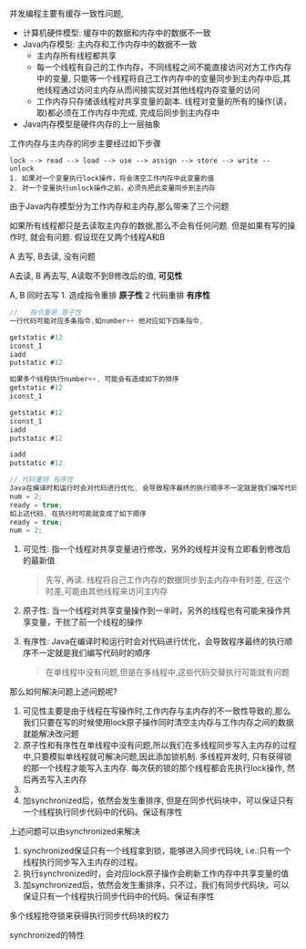 并发编程主要有缓存一致性问题,

- 计算机硬件模型: 缓存中的数据和内存中的数据不一致
- Java内存模型: 主内存和工作内存中的数据不一致
  - 主内存所有线程都共享
  - 每一个线程有自己的工作内存，不同线程之间不能直接访问对方工作内存中的变量, 只能等一个线程将自己工作内存中的变量同步到主内存中后,其他线程通过访问主内存从而间接实现对其他线程内存变量的访问
  - 工作内存只存储该线程对共享变量的副本. 线程对变量的所有的操作(读，取)都必须在工作内存中完成, 完成后同步到主内存中
- Java内存模型是硬件内存的上一层抽象

工作内存与主内存的同步主要经过如下步骤

```
lock --> read --> load --> use --> assign --> store --> write -- unlock
1. 如果对一个变量执行lock操作，将会清空工作内存中此变量的值
2. 对一个变量执行unlock操作之前，必须先把此变量同步到主内存
```



由于Java内存模型分为工作内存和主内存,那么带来了三个问题

如果所有线程都只是去读取主内存的数据,那么不会有任何问题. 但是如果有写的操作时, 就会有问题. 假设现在又两个线程A和B

A 去写, B去读, 没有问题

A去读, B 再去写, A读取不到B修改后的值, **可见性**

A, B 同时去写 1. 造成指令重排 **原子性** 2 代码重排 **有序性**

```java
//   指令重排 原子性
一行代码可能对应多条指令,如number++ 他对应如下四条指令, 

getstatic #12
iconst_1
iadd
putstatic #12

如果多个线程执行number++, 可能会有造成如下的排序
getstatic #12
iconst_1

getstatic #12
iconst_1
iadd
putstatic #12

iadd
putstatic #12

// 代码重排 有序性
Java在编译时和运行时会对代码进行优化, 会导致程序最终的执行顺序不一定就是我们编写代码时的顺序
num = 2;
ready = true;
如上述代码, 在执行时可能就变成了如下顺序
ready = true;
num = 2;
```



1. 可见性: 指一个线程对共享变量进行修改，另外的线程并没有立即看到修改后的最新值

   > 先写, 再读. 线程将自己工作内存的数据同步到主内存中有时差, 在这个时差,可能由其他线程来访问主内存

2. 原子性: 当一个线程对共享变量操作到一半时，另外的线程也有可能来操作共享变量，干扰了前一个线程的操作

3. 有序性: Java在编译时和运行时会对代码进行优化，会导致程序最终的执行顺序不一定就是我们编写代码时的顺序

   > 在单线程中没有问题,但是在多线程中,这些代码交替执行可能就有问题



那么如何解决问题上述问题呢?

1. 可见性主要是由于线程在写操作时,工作内存与主内存的不一致性导致的,那么我们只要在写的时候使用lock原子操作同时清空主内存与工作内存之间的数据就能解决改问题
2. 原子性和有序性在单线程中没有问题,所以我们在多线程同步写入主内存的过程中,只要模拟单线程就可解决问题,因此添加锁机制. 多线程并发时, 只有获得锁的那一个线程才能写入主内存. 每次获的锁的那个线程都会先执行lock操作, 然后再去写入主内存
3. 
4. 加synchronized后，依然会发生重排序, 但是在同步代码块中，可以保证只有一个线程执行同步代码中的代码。保证有序性



上述问题可以由synchronized来解决

1. synchronized保证只有一个线程拿到锁，能够进入同步代码块, i.e.:只有一个线程执行同步写入主内存的过程。
2. 执行synchronized时，会对应lock原子操作会刷新工作内存中共享变量的值
3. 加synchronized后，依然会发生重排序，只不过，我们有同步代码块，可以保证只有一个线程执行同步代码中的代码。保证有序性

多个线程抢夺锁来获得执行同步代码块的权力

synchronized的特性